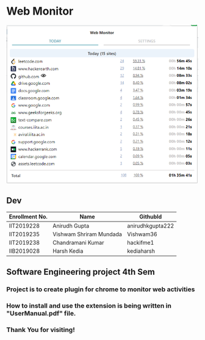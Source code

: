# Web Monitor
![image](https://github.com/Vishwam36/Dev/blob/main/WebMonitor_img.PNG)
## Dev

|Enrollment No. |	 Name	                   |   GithubId       |
|---------------|--------------------------|------------------|
|IIT2019228   	|Anirudh Gupta             |anirudhkgupta222  |
|IIT2019235   	|Vishwam Shriram Mundada	 |Vishwam36         |
|IIT2019238   	|Chandramani Kumar         |hackifme1         |
|IIB2019028   	|Harsh Kedia               |kediaharsh        |

## Software Engineering project 4th Sem
### Project is to create plugin for chrome to monitor web activities
### How to install and use the extension is being written in "UserManual.pdf" file.
### Thank You for visiting!
